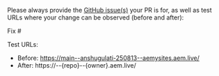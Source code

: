 Please always provide the [GitHub issue(s)](../issues) your PR is for, as well as test URLs where your change can be observed (before and after):

Fix #<gh-issue-id>

Test URLs:
- Before: https://main--anshugulati-250813--aemysites.aem.live/
- After: https://<branch>--{repo}--{owner}.aem.live/

